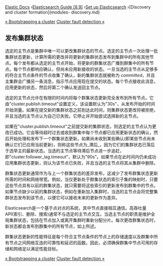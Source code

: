 

[Elastic Docs](/guide/) ›[Elasticsearch Guide [8.9]](index.md) ›[Set up
Elasticsearch](setup.md) ›[Discovery and cluster formation](modules-
discovery.md)

[« Bootstrapping a cluster](modules-discovery-bootstrap-cluster.md) [Cluster
fault detection »](cluster-fault-detection.md)

## 发布集群状态

选定的主节点是集群中唯一可以更改集群状态的节点。选定的主节点一次处理一批集群状态更新，计算所需的更改并将更新的集群状态发布到集群中的所有其他节点。每个发布都从选定的主节点开始，将更新的群集状态广播到群集中的所有节点。每个节点都响应确认，但尚未应用新接收的状态。一旦当选的主节点从足够多的符合主节点条件的节点收集了确认，新的集群状态就被称为 _committed_，并且主集群会广播另一条消息，指示节点应用现在提交的状态。每个节点接收此消息，应用更新的状态，然后将第二个确认发送回主节点。

选定的主节点允许在有限的时间内将每个群集状态更新完全发布到所有节点。它由"cluster.publish.timeout"设置定义，该设置默认为"30s"，从发布开始的时间开始测量。如果在提交新的集群状态之前到达此时间，则集群状态更改将被拒绝，并且当选的主节点认为自己已失败。它停止并开始尝试选择新的主节点。

如果在"cluster.publish.timeout"之前提交新的集群状态，则选定的主节点认为更改已成功。它会等待超时过去或收到群集中每个节点都已应用更新状态的确认，然后开始处理和发布下一个群集状态更新。如果尚未收到某些确认(即某些节点尚未确认它们已应用当前更新)，则称这些节点为_滞后_，因为它们的集群状态已落后于选举主的最新状态。当选的主节点等待滞后节点进一步追赶，即"cluster.follower_lag.timeout"，默认为"90s"。如果节点在此时间内仍未成功应用集群状态更新，则认为该节点已失败，并且当选的主节点将其从集群中删除。

群集状态更新通常作为与上一个群集状态的差异发布，这减少了发布群集状态更新所需的时间和网络带宽。例如，当仅更新处于群集状态的索引子集的映射时，只要这些节点具有以前的群集状态，就只需要将这些索引的更新发布到群集中的节点。如果节点缺少以前的集群状态，例如在重新加入集群时，当选的主节点会将完整集群状态发布到该节点，以便它可以接收未来的更新作为差异。

Elasticsearch是一个基于点对点的系统，其中节点直接相互通信。高吞吐量 API(索引、删除、搜索)通常不与选定的主节点交互。当选主节点的职责是维护全局集群状态，包括在节点加入或离开集群时重新分配分片。每次更改群集状态时，新状态都会发布到群集中的所有节点，如上所述。

群集状态更新的性能特征是每个符合主节点条件的节点上的存储速度以及群集中所有节点之间网络互连的可靠性和延迟的函数。因此，必须确保群集中节点可用的存储和网络足以满足性能目标。

[« Bootstrapping a cluster](modules-discovery-bootstrap-cluster.md) [Cluster
fault detection »](cluster-fault-detection.md)
